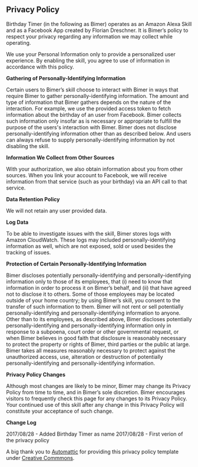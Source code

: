 ## Privacy Policy
Birthday Timer (in the following as Bimer) operates as an Amazon Alexa Skill and as a Facebook App created by Florian Dreschner. It is Bimer’s policy to respect your privacy regarding any information we may collect while operating.

We use your Personal Information only to provide a personalized user experience. By enabling the skill, you agree to use of information in accordance with this policy.

**Gathering of Personally-Identifying Information**

Certain users to Bimer’s skill choose to interact with Bimer in ways that require Bimer to gather personally-identifying information. The amount and type of information that Bimer gathers depends on the nature of the interaction. For example, we use the provided access token to fetch information about the birthday of an user from Facebook. Bimer collects such information only insofar as is necessary or appropriate to fulfill the purpose of the users's interaction with Bimer. Bimer does not disclose personally-identifying information other than as described below. And users can always refuse to supply personally-identifying information by not disabling the skill.

**Information We Collect from Other Sources**

With your authorization, we also obtain information about you from other sources. When you link your account to Facebook, we will receive information from that service (such as your birthday) via an API call to that service.

**Data Retention Policy**

We will not retain any user provided data.

**Log Data**

To be able to investigate issues with the skill, Bimer stores logs with Amazon CloudWatch. These logs may included personally-identifying information as well, which are not exposed, sold or used besides the tracking of issues.

**Protection of Certain Personally-Identifying Information**

Bimer discloses potentially personally-identifying and personally-identifying information only to those of its employees, that (i) need to know that information in order to process it on Bimer’s behalf, and (ii) that have agreed not to disclose it to others. Some of those employees may be located outside of your home country; by using Bimer’s skill, you consent to the transfer of such information to them. Bimer will not rent or sell potentially personally-identifying and personally-identifying information to anyone. Other than to its employees, as described above, Bimer discloses potentially personally-identifying and personally-identifying information only in response to a subpoena, court order or other governmental request, or when Bimer believes in good faith that disclosure is reasonably necessary to protect the property or rights of Bimer, third parties or the public at large. Bimer takes all measures reasonably necessary to protect against the unauthorized access, use, alteration or destruction of potentially personally-identifying and personally-identifying information.

**Privacy Policy Changes**

Although most changes are likely to be minor, Bimer may change its Privacy Policy from time to time, and in Bimer’s sole discretion. Bimer encourages visitors to frequently check this page for any changes to its Privacy Policy. Your continued use of this skill after any change in this Privacy Policy will constitute your acceptance of such change.

**Change Log**

2017/08/28 - Added Birthday Timer as name
2017/08/28 - First verion of the privacy policy

A big thank you to [Automattic](https://automattic.com) for providing this privacy policy template under [Creative Commmons](https://creativecommons.org/licenses/by-sa/4.0/).
